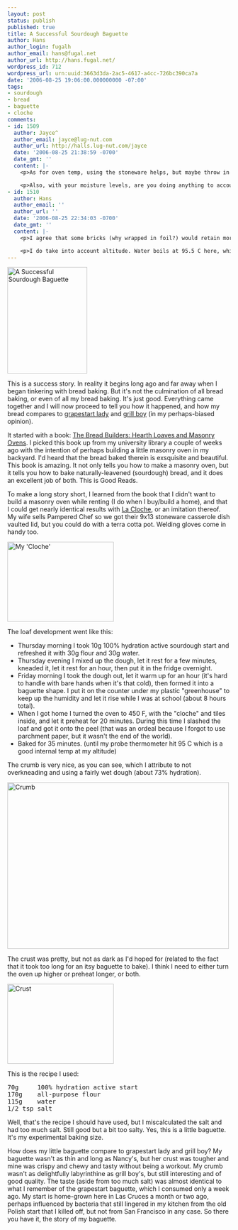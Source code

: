 ```yaml
---
layout: post
status: publish
published: true
title: A Successful Sourdough Baguette
author: Hans
author_login: fugalh
author_email: hans@fugal.net
author_url: http://hans.fugal.net/
wordpress_id: 712
wordpress_url: urn:uuid:3663d3da-2ac5-4617-a4cc-726bc390ca7a
date: '2006-08-25 19:06:00.000000000 -07:00'
tags:
- sourdough
- bread
- baguette
- cloche
comments:
- id: 1509
  author: Jayce^
  author_email: jayce@lug-nut.com
  author_url: http://halls.lug-nut.com/jayce
  date: '2006-08-25 21:38:59 -0700'
  date_gmt: ''
  content: |-
    <p>As for oven temp, using the stoneware helps, but maybe throw in couple hearth bricks wrapped in foil in the bottom when you start your preheat.  It'll even out the heat even more than just the stoneware, especially in an oven that fluctuates a lot (as we know, they all do).</p>

    <p>Also, with your moisture levels, are you doing anything to account for your elevation difference?  Do you think that might be effecting your crust, as the time for the water to heat/boil changes?</p>
- id: 1510
  author: Hans
  author_email: ''
  author_url: ''
  date: '2006-08-25 22:34:03 -0700'
  date_gmt: ''
  content: |-
    <p>I agree that some bricks (why wrapped in foil?) would retain more heat, but it would also take much longer to preheat. And once preheated it needs time to come to equilibrium. For one loaf, I think the heat retained by the stoneware and tiles is more than enough. I think it will work well with either a little longer preheat (to let the stoneware get to full heat and equilibrium), or a higher temperature (brick ovens get much hotter than a regular oven, although the air temp inside is roughly 400-450 the walls/hearth are much hotter).</p>

    <p>I do take into account altitude. Water boils at 95.5 C here, which is why I set the probe thermometer at 95. If the bread gets to 96+ then it's way overcooked and will be dry and stale quickly. At lower elevations you generally cook to 96 C anyway, though, because the bread is done then, so I'm not sure if anything changes there. However the crust gets much hotter than the boiling point of water so from that perspective it's pretty much irrelevant.</p>
---
```

<p><a href="http://www.flickr.com/photos/fugalh/224824890/" title="Photo Sharing"><img src="http://static.flickr.com/69/224824890_5b5e7611a4_m.jpg" width="180" height="240" alt="A Successful Sourdough Baguette" /></a></p>

<p>This is a success story. In reality it begins long ago and far away when I
began tinkering with bread baking. But it's not the culmination of all bread
baking, or even of all my bread baking. It's just good. Everything came
together and I will now proceed to tell you how it happened, and how my bread
compares to <a href="http://www.labreabakery.com/">grapestart lady</a> and <a href="http://www.mesagrill.com/">grill
boy</a> (in my perhaps-biased opinion).</p>

<p>It started with a book: <a href="http://www.amazon.com/gp/product/1890132055/104-6392959-9493511?v=glance&amp;n=283155">The Bread Builders: Hearth Loaves and Masonry
Ovens</a>.
I picked this book up from my university library a couple of weeks ago with the
intention of perhaps building a little masonry oven in my backyard. I'd heard
that the bread baked therein is exsquisite and beautiful. This book is amazing.
It not only tells you how to make a masonry oven, but it tells you how to bake
naturally-leavened (sourdough) bread, and it does an excellent job of both.
This is Good Reads. </p>

<p>To make a long story short, I learned from the book that I didn't want to build
a masonry oven while renting (I do when I buy/build a home), and that I could
get nearly identical results with <a href="http://www.amazon.com/Sassafras-Cloche-Brick/dp/B00004S1D5/sr=8-1/qid=1156553253/ref=pd_bbs_1/104-6392959-9493511?ie=UTF8">La
Cloche</a>,
or an imitation thereof. My wife sells Pampered Chef so we got their 9x13
stoneware casserole dish vaulted lid, but you could do with a terra cotta pot.
Welding gloves come in handy too.</p>

<p><a href="http://www.flickr.com/photos/fugalh/224824753/" title="Photo Sharing"><img src="http://static.flickr.com/66/224824753_fb6a7f34d2_m.jpg" width="240" height="180" alt="My 'Cloche'" /></a></p>

<p>The loaf development went like this:</p>

<ul>
<li>Thursday morning I took 10g 100% hydration active sourdough start and refreshed it with 30g flour and 30g water. </li>
<li>Thursday evening I mixed up the dough, let it rest for a few minutes, kneaded it, let it rest for an hour, then put it in the fridge overnight.</li>
<li>Friday morning I took the dough out, let it warm up for an hour (it's hard to handle with bare hands when it's that cold), then formed it into a baguette shape. I put it on the counter under my plastic "greenhouse" to keep up the humidity and let it rise while I was at school (about 8 hours total).</li>
<li>When I got home I turned the oven to 450 F, with the "cloche" and tiles inside, and let it preheat for 20 minutes. During this time I slashed the loaf and got it onto the peel (that was an ordeal because I forgot to use parchment paper, but it wasn't the end of the world). </li>
<li>Baked for 35 minutes. (until my probe thermometer hit 95 C which is a good internal temp at my altitude)</li>
</ul>

<p>The crumb is very nice, as you can see, which I attribute to not overkneading and using a fairly wet dough (about 73% hydration).</p>

<p><a href="http://www.flickr.com/photos/fugalh/224823928/" title="Photo Sharing"><img src="http://static.flickr.com/86/224823928_8e8f484b89.jpg" width="500" height="375" alt="Crumb" /></a></p>

<p>The crust was pretty, but not as dark as I'd hoped for (related to the fact that it took too long for an itsy baguette to bake). I think I need to either turn the oven up higher or preheat longer, or both.</p>

<p><a href="http://www.flickr.com/photos/fugalh/224824805/" title="Photo Sharing"><img src="http://static.flickr.com/61/224824805_7af0f93908_m.jpg" width="240" height="180" alt="Crust" /></a></p>

<p>This is the recipe I used:</p>

<pre>
70g     100% hydration active start
170g    all-purpose flour
115g    water
1/2 tsp salt
</pre>

<p>Well, that's the recipe I should have used, but I miscalculated the salt and
had too much salt. Still good but a bit too salty. Yes, this is a little
baguette. It's my experimental baking size.</p>

<p>How does my little baguette compare to grapestart lady and grill boy? My
baguette wasn't as thin and long as Nancy's, but her crust was tougher and mine
was crispy and chewy and tasty without being a workout. My crumb wasn't as
delightfully labyrinthine as grill boy's, but still interesting and of good
quality. The taste (aside from too much salt) was almost identical to what I
remember of the grapestart baguette, which I consumed only a week ago. My start
is home-grown here in Las Cruces a month or two ago, perhaps influenced by
bacteria that still lingered in my kitchen from the old Polish start that I
killed off, but not from San Francisco in any case. So there you have it, the
story of my baguette.</p>
